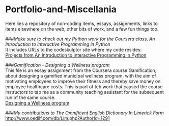 # Portfolio-and-Miscellania

Here lies a repository of non-coding items, essays, assignments, links to items elsewhere on the web, other bits of work, and a few fun things too.

###*Make sure to check out my Python work for the Coursera class, An Introduction to Interactive Programming in Python* <br/>
It includes URLs to the codeskulptor site where my code resides: <br/>
<a href="https://github.com/cherydactyl/Portfolio-and-Miscellania/blob/master/Projects%20from%20An%20Introduction%20to%20Interactive%20Programming%20in%20Python.pdf">Projects from An Introduction to Interactive Programming in Python<a>


###*Gamification - Designing a Wellness program* <br>
This file is an essay assignment from the Coursera course Gamification, about designing a gamified municipal wellness program, with the aim of motivating employees to improve their fitness and thereby save money on employee healthcare costs. This is part of teh work that caused the course instructors to tap me as a community teaching assistant for the subsequent run of the same course. <br/>
<a href="https://github.com/cherydactyl/Portfolio-and-Miscellania/blob/master/Gamification%20-%20Designing%20a%20Wellness%20program.pdf">Designing a Wellness program</a>


###*My contributions to The Omnificent English Dictionary In Limerick Form* <br>
http://www.oedilf.com/db/Lim.php?AuthorId=1291
